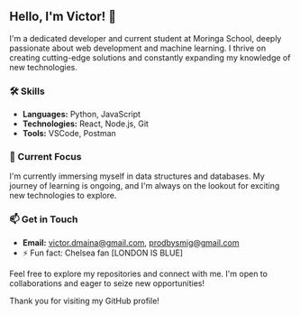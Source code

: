 ## Hello, I'm Victor! 👋

I'm a dedicated developer and current student at Moringa School, deeply passionate about web development and machine learning. I thrive on creating cutting-edge solutions and constantly expanding my knowledge of new technologies.

### 🛠️ Skills
- **Languages:** Python, JavaScript
- **Technologies:** React, Node.js, Git
- **Tools:** VSCode, Postman

### 🌱 Current Focus
I'm currently immersing myself in data structures and databases. My journey of learning is ongoing, and I'm always on the lookout for exciting new technologies to explore.

### 📫 Get in Touch
- **Email:** [victor.dmaina@gmail.com](mailto:victor.dmaina@gmail.com), [prodbysmig@gmail.com](mailto:prodbysmig@gmail.com)
- ⚡ Fun fact: Chelsea fan [LONDON IS BLUE]

Feel free to explore my repositories and connect with me. I'm open to collaborations and eager to seize new opportunities!

Thank you for visiting my GitHub profile!


